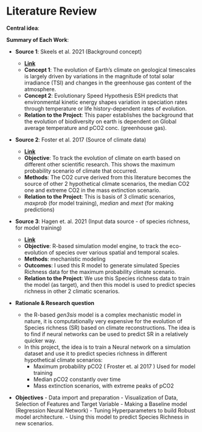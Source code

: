 # Literature Review

**Central idea**: 

**Summary of Each Work**:

- **Source 1**: Skeels et al. 2021 (Background concept)

  - **[Link](https://doi.org/10.1093/sysbio/syac048)**
  - **Concept 1**: The evolution of Earth’s climate on geological timescales is largely driven by variations in the magnitude of total solar irradiance (TSI) and changes in the greenhouse gas content of the atmosphere.
  - **Concept 2**: Evolutionary Speed Hypothesis ESH predicts that environmental kinetic energy shapes variation in speciation rates through temperature or life history-dependent rates of evolution.
  - **Relation to the Project**: This paper establishes the background that the evolution of biodiversity on earth is dependent on Global average temperature and pCO2 conc. (greenhouse gas).


- **Source 2**: Foster et al. 2017 (Source of climate data)

  - **[Link](https://doi.org/10.1038/ncomms14845)**
  - **Objective**: To track the evolution of climate on earth based on different other scientific research. This shows the maximum probability scenario of climate that occurred.
  - **Methods**: The CO2 curve derived from this literature becomes the source of other 2 hypothetical climate scenarios, the median CO2 one and extreme CO2 in the mass extinction scenario.
  - **Relation to the Project**: This is basis of 3 climatic scenarios, _maxprob_ (for model training), _median_ and _mext_ (for making predictions)


- **Source 3**: Hagen et. al. 2021 (Input data source - of species richness, for model training)

  - **[Link](https://doi.org/10.1371/journal.pbio.3001340)**
  - **Objective**: R-based simulation model engine, to track the eco-evolution of species over various spatial and temporal scales.
  - **Methods**:  mechanistic modeling
  - **Outcomes**: I used this R model to generate simulated Species Richness data for the maximum probability climate scenario.
  - **Relation to the Project**: We use this Species richness data to train the model (as target), and then this model is used to predict species richness in other 2 climatic scenarios.
 


- **Rationale & Research question**

  - the R-based _gen3sis_ model is a complex mechanistic model in nature, it is computationally very expensive for the evolution of Species richness (SR) based on climate reconstructions. The idea is to find if neural networks can be used to predict SR in a relatively quicker way.
  - In this project, the idea is to train a Neural network on a simulation dataset and use it to predict species richness in different
hypothetical climate scenarios:
    - Maximum probability pCO2 ( Froster et. al 2017 ) Used for model training
    - Median pCO2 constantly over time
    - Mass extinction scenarios, with extreme peaks of pCO2




- **Objectives**
      - Data import and preparation
      - Visualization of Data, Selection of Features and Target Variable
      - Making a Baseline model (Regression Neural Network)
      - Tuning Hyperparameters to build Robust model architecture.
      - Using this model to predict Species Richness in new scenarios.
